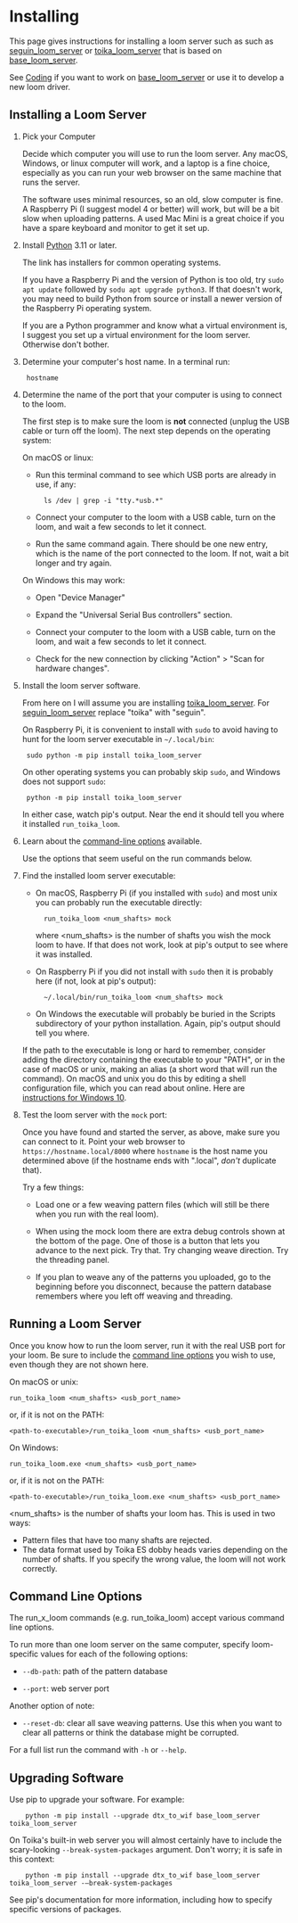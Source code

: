 # Installing

This page gives instructions for installing a loom server such as
such as [seguin_loom_server](https://pypi.org/project/seguin-loom-server/)
or [toika_loom_server](https://pypi.org/project/toika-loom-server/)
that is based on [base_loom_server](https://pypi.org/project/base-loom-server/).

See [Coding](coding.md) if you want to work on [base_loom_server](https://pypi.org/project/base-loom-server/) or use it to develop a new loom driver.

## Installing a Loom Server

1. Pick your Computer

    Decide which computer you will use to run the loom server.
    Any macOS, Windows, or linux computer will work, and a laptop is a fine choice,
    especially as you can run your web browser on the same machine that runs the server.

    The software uses minimal resources, so an old, slow computer is fine.
    A Raspberry Pi (I suggest model 4 or better) will work, but will be a bit slow when uploading patterns.
    A used Mac Mini is a great choice if you have a spare keyboard and monitor to get it set up.

2. Install [Python](https://www.python.org/downloads/) 3.11 or later.

    The link has installers for common operating systems.

    If you have a Raspberry Pi and the version of Python is too old,
    try `sudo apt update` followed by `sodu apt upgrade python3`.
    If that doesn't work, you may need to build Python from source
    or install a newer version of the Raspberry Pi operating system.

    If you are a Python programmer and know what a virtual environment is,
    I suggest you set up a virtual environment for the loom server.
    Otherwise don't bother.

3. Determine your computer's host name. In a terminal run:

        hostname

4. Determine the name of the port that your computer is using to connect to the loom.
   
    The first step is to make sure the loom is **not** connected (unplug the USB cable or turn off the loom).
    The next step depends on the operating system:
  
    On macOS or linux:

    * Run this terminal command to see which USB ports are already in use, if any:

            ls /dev | grep -i "tty.*usb.*"

    * Connect your computer to the loom with a USB cable, turn on the loom, and wait a few seconds to let it connect.

    * Run the same command again. There should be one new entry, which is the name of the port connected to the loom.
      If not, wait a bit longer and try again.
    
    On Windows this may work:

    * Open "Device Manager"

    * Expand the "Universal Serial Bus controllers" section.

    * Connect your computer to the loom with a USB cable, turn on the loom, and wait a few seconds to let it connect.

    * Check for the new connection by clicking "Action" > "Scan for hardware changes".

3. Install the loom server software.

    From here on I will assume you are installing [toika_loom_server](https://pypi.org/project/toika-loom-server/).
    For [seguin_loom_server](https://pypi.org/project/seguin-loom-server/) replace "toika" with "seguin".

    On Raspberry Pi, it is convenient to install with `sudo` to avoid having to hunt for the loom server executable in `~/.local/bin`:

        sudo python -m pip install toika_loom_server
    
    On other operating systems you can probably skip `sudo`, and Windows does not support `sudo`:

        python -m pip install toika_loom_server

    In either case, watch pip's output. Near the end it should tell you where it installed `run_toika_loom`.

5. Learn about the [command-line options](#command-line-options) available.

    Use the options that seem useful on the run commands below.

6. Find the installed loom server executable:

    * On macOS, Raspberry Pi (if you installed with `sudo`) and most unix you can probably run the executable directly:

            run_toika_loom <num_shafts> mock

        where <num_shafts> is the number of shafts you wish the mock loom to have.
        If that does not work, look at pip's output to see where it was installed.
    
    * On Raspberry Pi if you did not install with `sudo` then it is probably here (if not, look at pip's output):

            ~/.local/bin/run_toika_loom <num_shafts> mock

    * On Windows the executable will probably be buried in the Scripts subdirectory of your python installation.
        Again, pip's output should tell you where.

    If the path to the executable is long or hard to remember, consider adding the directory containing the executable
    to your "PATH", or in the case of macOS or unix, making an alias (a short word that will run the command).
    On macOS and unix you do this by editing a shell configuration file, which you can read about online.
    Here are [instructions for Windows 10](https://stackoverflow.com/q/44272416/1653413).

7. Test the loom server with the `mock` port:

    Once you have found and started the server, as above, make sure you can connect to it.
    Point your web browser to `https://hostname.local/8000` where `hostname` is the host name you determined above
    (if the hostname ends with ".local", *don't* duplicate that).

    Try a few things:
    
    * Load one or a few weaving pattern files (which will still be there when you run with the real loom).

    * When using the mock loom there are extra debug controls shown at the bottom of the page.
      One of those is a button that lets you advance to the next pick. Try that.
      Try changing weave direction. Try the threading panel.

    * If you plan to weave any of the patterns you uploaded, go to the beginning before you disconnect,
      because the pattern database remembers where you left off weaving and threading.

## Running a Loom Server


Once you know how to run the loom server, run it with the real USB port for your loom.
Be sure to include the [command line options](#command-line-options) you wish to use,
even though they are not shown here.

On macOS or unix:

    run_toika_loom <num_shafts> <usb_port_name>

or, if it is not on the PATH:

    <path-to-executable>/run_toika_loom <num_shafts> <usb_port_name>

On Windows:

    run_toika_loom.exe <num_shafts> <usb_port_name>

or, if it is not on the PATH:

    <path-to-executable>/run_toika_loom.exe <num_shafts> <usb_port_name>

<num_shafts> is the number of shafts your loom has. This is used in two ways:

* Pattern files that have too many shafts are rejected.
* The data format used by Toika ES dobby heads varies depending on the number of shafts.
    If you specify the wrong value, the loom will not work correctly.

## Command Line Options

The run_x_loom commands (e.g. run_toika_loom) accept various command line options.

To run more than one loom server on the same computer,
specify loom-specific values for each of the following options:

* `--db-path`: path of the pattern database

* `--port`: web server port

Another option of note:

* `--reset-db`: clear all save weaving patterns.
   Use this when you want to clear all patterns or think the database might be corrupted.

For a full list run the command with `-h` or `--help`.

## Upgrading Software

Use pip to upgrade your software. For example:

        python -m pip install --upgrade dtx_to_wif base_loom_server toika_loom_server

On Toika's built-in web server you will almost certainly have to include the scary-looking `--break-system-packages` argument. Don't worry; it is safe in this context:

        python -m pip install --upgrade dtx_to_wif base_loom_server toika_loom_server -—break-system-packages

See pip's documentation for more information, including how to specify specific versions of packages.
